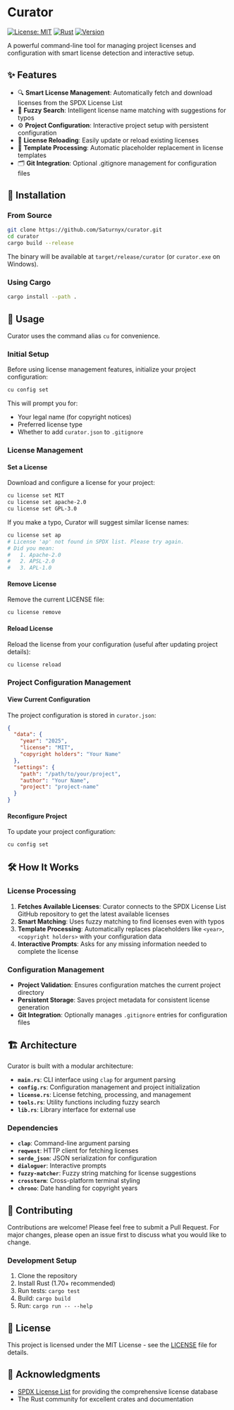 # Curator

[![License: MIT](https://img.shields.io/badge/License-MIT-yellow.svg)](https://opensource.org/licenses/MIT)
[![Rust](https://img.shields.io/badge/rust-1.70+-orange.svg)](https://www.rust-lang.org)
[![Version](https://img.shields.io/badge/version-0.2.2-blue.svg)](Cargo.toml)

A powerful command-line tool for managing project licenses and configuration with smart license detection and interactive setup.

## ✨ Features

- 🔍 **Smart License Management**: Automatically fetch and download licenses from the SPDX License List
- 🎯 **Fuzzy Search**: Intelligent license name matching with suggestions for typos
- ⚙️ **Project Configuration**: Interactive project setup with persistent configuration
- 🔄 **License Reloading**: Easily update or reload existing licenses
- 📝 **Template Processing**: Automatic placeholder replacement in license templates
- 🗂️ **Git Integration**: Optional .gitignore management for configuration files

## 🚀 Installation

### From Source

```bash
git clone https://github.com/Saturnyx/curator.git
cd curator
cargo build --release
```

The binary will be available at `target/release/curator` (or `curator.exe` on Windows).

### Using Cargo

```bash
cargo install --path .
```

## 📖 Usage

Curator uses the command alias `cu` for convenience.

### Initial Setup

Before using license management features, initialize your project configuration:

```bash
cu config set
```

This will prompt you for:

- Your legal name (for copyright notices)
- Preferred license type
- Whether to add `curator.json` to `.gitignore`

### License Management

#### Set a License

Download and configure a license for your project:

```bash
cu license set MIT
cu license set apache-2.0
cu license set GPL-3.0
```

If you make a typo, Curator will suggest similar license names:

```bash
cu license set ap
# License 'ap' not found in SPDX list. Please try again.
# Did you mean:
#   1. Apache-2.0
#   2. APSL-2.0
#   3. APL-1.0
```

#### Remove License

Remove the current LICENSE file:

```bash
cu license remove
```

#### Reload License

Reload the license from your configuration (useful after updating project details):

```bash
cu license reload
```

### Project Configuration Management

#### View Current Configuration

The project configuration is stored in `curator.json`:

```json
{
  "data": {
    "year": "2025",
    "license": "MIT",
    "copyright holders": "Your Name"
  },
  "settings": {
    "path": "/path/to/your/project",
    "author": "Your Name",
    "project": "project-name"
  }
}
```

#### Reconfigure Project

To update your project configuration:

```bash
cu config set
```

## 🛠️ How It Works

### License Processing

1. **Fetches Available Licenses**: Curator connects to the SPDX License List GitHub repository to get the latest available licenses
2. **Smart Matching**: Uses fuzzy matching to find licenses even with typos
3. **Template Processing**: Automatically replaces placeholders like `<year>`, `<copyright holders>` with your configuration data
4. **Interactive Prompts**: Asks for any missing information needed to complete the license

### Configuration Management

- **Project Validation**: Ensures configuration matches the current project directory
- **Persistent Storage**: Saves project metadata for consistent license generation
- **Git Integration**: Optionally manages `.gitignore` entries for configuration files

## 🏗️ Architecture

Curator is built with a modular architecture:

- **`main.rs`**: CLI interface using `clap` for argument parsing
- **`config.rs`**: Configuration management and project initialization
- **`license.rs`**: License fetching, processing, and management
- **`tools.rs`**: Utility functions including fuzzy search
- **`lib.rs`**: Library interface for external use

### Dependencies

- **`clap`**: Command-line argument parsing
- **`reqwest`**: HTTP client for fetching licenses
- **`serde_json`**: JSON serialization for configuration
- **`dialoguer`**: Interactive prompts
- **`fuzzy-matcher`**: Fuzzy string matching for license suggestions
- **`crossterm`**: Cross-platform terminal styling
- **`chrono`**: Date handling for copyright years

## 🤝 Contributing

Contributions are welcome! Please feel free to submit a Pull Request. For major changes, please open an issue first to discuss what you would like to change.

### Development Setup

1. Clone the repository
2. Install Rust (1.70+ recommended)
3. Run tests: `cargo test`
4. Build: `cargo build`
5. Run: `cargo run -- --help`

## 📄 License

This project is licensed under the MIT License - see the [LICENSE](LICENSE) file for details.

## 🙏 Acknowledgments

- [SPDX License List](https://spdx.org/licenses/) for providing the comprehensive license database
- The Rust community for excellent crates and documentation
